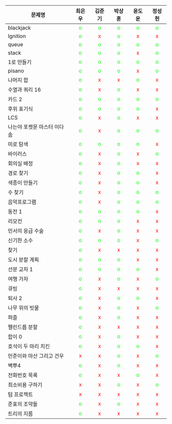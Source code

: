 |문제명| 최은우 | 김준기  | 박상훈  | 윤도운  | 정성헌 |
|------|:-------:|:-------:|:-------:|:-------:|:-------:|
|blackjack|<span style="color: #0f0">o</span>|<span style="color: #0f0">o</span>|<span style="color: #0f0">o</span>|<span style="color: #0f0">o</span>|<span style="color: #0f0">o</span>|
|Ignition|<span style="color: #0f0">o</span>|<span style="color: #f00">x</span>|<span style="color: #0f0">o</span>|<span style="color: #f00">x</span>|<span style="color: #f00">x</span>|
|queue|<span style="color: #0f0">o</span>|<span style="color: #0f0">o</span>|<span style="color: #0f0">o</span>|<span style="color: #0f0">o</span>|<span style="color: #0f0">o</span>|
|stack|<span style="color: #0f0">o</span>|<span style="color: #0f0">o</span>|<span style="color: #0f0">o</span>|<span style="color: #f00">x</span>|<span style="color: #0f0">o</span>|
|1로 만들기|<span style="color: #0f0">o</span>|<span style="color: #0f0">o</span>|<span style="color: #0f0">o</span>|<span style="color: #0f0">o</span>|<span style="color: #0f0">o</span>|
|pisano|<span style="color: #0f0">o</span>|<span style="color: #0f0">o</span>|<span style="color: #0f0">o</span>|<span style="color: #f00">x</span>|<span style="color: #0f0">o</span>|
|나머지 합|<span style="color: #0f0">o</span>|<span style="color: #f00">x</span>|<span style="color: #f00">x</span>|<span style="color: #0f0">o</span>|<span style="color: #f00">x</span>|
|수열과 쿼리 16|<span style="color: #0f0">o</span>|<span style="color: #f00">x</span>|<span style="color: #0f0">o</span>|<span style="color: #f00">x</span>|<span style="color: #f00">x</span>|
|카드 2|<span style="color: #0f0">o</span>|<span style="color: #0f0">o</span>|<span style="color: #0f0">o</span>|<span style="color: #0f0">o</span>|<span style="color: #0f0">o</span>|
|후위 표기식|<span style="color: #0f0">o</span>|<span style="color: #0f0">o</span>|<span style="color: #0f0">o</span>|<span style="color: #0f0">o</span>|<span style="color: #f00">x</span>|
|LCS|<span style="color: #0f0">o</span>|<span style="color: #f00">x</span>|<span style="color: #0f0">o</span>|<span style="color: #f00">x</span>|<span style="color: #f00">x</span>|
|나는야 포켓몬 마스터 이다솜|<span style="color: #0f0">o</span>|<span style="color: #f00">x</span>|<span style="color: #0f0">o</span>|<span style="color: #0f0">o</span>|<span style="color: #0f0">o</span>|
|미로 탐색|<span style="color: #0f0">o</span>|<span style="color: #0f0">o</span>|<span style="color: #0f0">o</span>|<span style="color: #0f0">o</span>|<span style="color: #f00">x</span>|
|바이러스|<span style="color: #0f0">o</span>|<span style="color: #f00">x</span>|<span style="color: #0f0">o</span>|<span style="color: #f00">x</span>|<span style="color: #0f0">o</span>|
|회의실 배정|<span style="color: #0f0">o</span>|<span style="color: #f00">x</span>|<span style="color: #0f0">o</span>|<span style="color: #f00">x</span>|<span style="color: #f00">x</span>|
|경로 찾기|<span style="color: #0f0">o</span>|<span style="color: #f00">x</span>|<span style="color: #0f0">o</span>|<span style="color: #0f0">o</span>|<span style="color: #f00">x</span>|
|색종이 만들기|<span style="color: #0f0">o</span>|<span style="color: #f00">x</span>|<span style="color: #0f0">o</span>|<span style="color: #0f0">o</span>|<span style="color: #f00">x</span>|
|수 찾기|<span style="color: #0f0">o</span>|<span style="color: #f00">x</span>|<span style="color: #0f0">o</span>|<span style="color: #0f0">o</span>|<span style="color: #0f0">o</span>|
|음악프로그램|<span style="color: #0f0">o</span>|<span style="color: #f00">x</span>|<span style="color: #0f0">o</span>|<span style="color: #0f0">o</span>|<span style="color: #0f0">o</span>|
|동전 1|<span style="color: #0f0">o</span>|<span style="color: #0f0">o</span>|<span style="color: #0f0">o</span>|<span style="color: #0f0">o</span>|<span style="color: #f00">x</span>|
|리모컨|<span style="color: #0f0">o</span>|<span style="color: #0f0">o</span>|<span style="color: #0f0">o</span>|<span style="color: #f00">x</span>|<span style="color: #f00">x</span>|
|민서의 응급 수술|<span style="color: #0f0">o</span>|<span style="color: #f00">x</span>|<span style="color: #0f0">o</span>|<span style="color: #f00">x</span>|<span style="color: #f00">x</span>|
|신기한 소수|<span style="color: #0f0">o</span>|<span style="color: #0f0">o</span>|<span style="color: #0f0">o</span>|<span style="color: #f00">x</span>|<span style="color: #0f0">o</span>|
|찾기|<span style="color: #0f0">o</span>|<span style="color: #f00">x</span>|<span style="color: #f00">x</span>|<span style="color: #f00">x</span>|<span style="color: #f00">x</span>|
|도시 분할 계획|<span style="color: #0f0">o</span>|<span style="color: #0f0">o</span>|<span style="color: #0f0">o</span>|<span style="color: #f00">x</span>|<span style="color: #f00">x</span>|
|선분 교차 1|<span style="color: #0f0">o</span>|<span style="color: #0f0">o</span>|<span style="color: #0f0">o</span>|<span style="color: #0f0">o</span>|<span style="color: #f00">x</span>|
|여행 가자|<span style="color: #0f0">o</span>|<span style="color: #f00">x</span>|<span style="color: #0f0">o</span>|<span style="color: #f00">x</span>|<span style="color: #0f0">o</span>|
|큐빙|<span style="color: #0f0">o</span>|<span style="color: #f00">x</span>|<span style="color: #f00">x</span>|<span style="color: #f00">x</span>|<span style="color: #f00">x</span>|
|퇴사 2|<span style="color: #0f0">o</span>|<span style="color: #f00">x</span>|<span style="color: #0f0">o</span>|<span style="color: #0f0">o</span>|<span style="color: #f00">x</span>|
|나무 위의 빗물|<span style="color: #0f0">o</span>|<span style="color: #f00">x</span>|<span style="color: #0f0">o</span>|<span style="color: #f00">x</span>|<span style="color: #0f0">o</span>|
|퍼즐|<span style="color: #0f0">o</span>|<span style="color: #f00">x</span>|<span style="color: #0f0">o</span>|<span style="color: #f00">x</span>|<span style="color: #f00">x</span>|
|펠린드롭 분할|<span style="color: #0f0">o</span>|<span style="color: #f00">x</span>|<span style="color: #f00">x</span>|<span style="color: #f00">x</span>|<span style="color: #f00">x</span>|
|합이 0|<span style="color: #0f0">o</span>|<span style="color: #f00">x</span>|<span style="color: #0f0">o</span>|<span style="color: #f00">x</span>|<span style="color: #f00">x</span>|
|호석이 두 마리 치킨|<span style="color: #0f0">o</span>|<span style="color: #f00">x</span>|<span style="color: #0f0">o</span>|<span style="color: #0f0">o</span>|<span style="color: #f00">x</span>|
|민준이와 마산 그리고 건우|<span style="color: #f00">x</span>|<span style="color: #f00">x</span>|<span style="color: #0f0">o</span>|<span style="color: #f00">x</span>|<span style="color: #0f0">o</span>|
|벽뿌4|<span style="color: #0f0">o</span>|<span style="color: #f00">x</span>|<span style="color: #0f0">o</span>|<span style="color: #f00">x</span>|<span style="color: #f00">x</span>|
|전화번호 목록|<span style="color: #0f0">o</span>|<span style="color: #f00">x</span>|<span style="color: #f00">x</span>|<span style="color: #0f0">o</span>|<span style="color: #f00">x</span>|
|최소비용 구하기|<span style="color: #f00">x</span>|<span style="color: #f00">x</span>|<span style="color: #0f0">o</span>|<span style="color: #f00">x</span>|<span style="color: #0f0">o</span>|
|텀 프로젝트|<span style="color: #f00">x</span>|<span style="color: #f00">x</span>|<span style="color: #f00">x</span>|<span style="color: #f00">x</span>|<span style="color: #f00">x</span>|
|준표의 조약돌|<span style="color: #0f0">o</span>|<span style="color: #f00">x</span>|<span style="color: #0f0">o</span>|<span style="color: #f00">x</span>|<span style="color: #f00">x</span>|
|트리의 지름|<span style="color: #0f0">o</span>|<span style="color: #f00">x</span>|<span style="color: #f00">x</span>|<span style="color: #f00">x</span>|<span style="color: #f00">x</span>|
